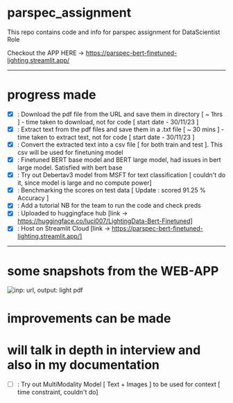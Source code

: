 # parspec_assignment
This repo contains code and info for parspec assignment for DataScientist Role

Checkout the APP HERE -> https://parspec-bert-finetuned-lighting.streamlit.app/ 

----

# progress made 

- [x] : Download the pdf file from the URL and save them in directory [ ~ 1hrs ] - time taken to download, not for code [ start date - 30/11/23 ]
- [x] : Extract text from the pdf files and save them in a .txt file [ ~ 30 mins ] - time taken to extract text, not for code [ start date - 30/11/23 ]
- [x] : Convert the extracted text into a csv file [ for both train and test ]. This csv will be used for finetuning model
- [x] : Finetuned BERT base model and BERT large model, had issues in bert large model. Satisfied with bert base
- [x] : Try out Debertav3 model from MSFT for text classification  [ couldn't do it, since model is large and no compute power]
- [x] : Benchmarking the scores on test data [ Update : scored 91.25 % Accuracy ]
- [x] : Add a tutorial NB for the team to run the code and check preds
- [x] : Uploaded to huggingface hub [link -> https://huggingface.co/luci007/LightingData-Bert-Finetuned]
- [x] : Host on Streamlit Cloud [link -> https://parspec-bert-finetuned-lighting.streamlit.app/]

-----
# some snapshots from the WEB-APP
![inp: url, output: light pdf](parspec_assignment/images/url_light.png)



# improvements can be made 
# will talk in depth in interview and also in my documentation
- [ ] : Try out MultiModality Model [ Text + Images ] to be used for context [ time constraint, couldn't do]